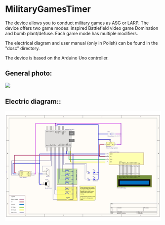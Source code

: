 # MilitaryGamesTimer

The device allows you to conduct military games as ASG or LARP. The device offers two game modes: inspired Battlefield video game Domination and bomb plant/defuse. Each game mode has multiple modifiers.

The electrical diagram and user manual (only in Polish) can be found in the "dosc" directory.

The device is based on the Arduino Uno controller.

<h2>General photo:</h2>

![](docs/militaryGameTimerPhoto2.jpg)

<h2>Electric diagram::</h2>

![](docs/militaryGameTimerSchema.jpg)

